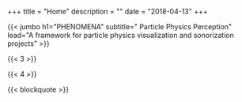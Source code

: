 +++
title = "Home"
description = ""
date = "2018-04-13"
+++

{{< jumbo
    h1="PHENOMENA"
    subtitle=" Particle Physics Perception"
    lead="A framework for particle physics visualization and sonorization projects" >}}

{{< 3 >}}

{{< 4 >}}

{{< blockquote >}}
